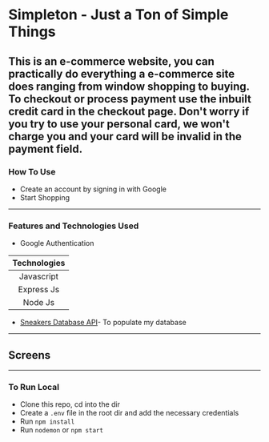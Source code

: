 # Simpleton - Just a Ton of Simple Things
This is an e-commerce website, you can practically do everything a e-commerce site does ranging from window shopping to buying. To checkout or process payment use the inbuilt credit card in the checkout page. Don't worry if you try to use your personal card, we won't charge you and your card will be invalid in the payment field.
---



### How To Use
- Create an account by signing in with Google
- Start Shopping
---


### Features and Technologies Used
* Google Authentication    

| Technologies  |
| :-------------: |
| Javascript     | 
| Express Js     | 
| Node Js | 
*  [Sneakers Database API](https://thesneakerdatabase.com/api/)- To populate my database
---


## Screens

<!-- | <img src="./public/Image/screenshot1.png?raw=true" width= "300px" height="300px"> |<img src="./src/Public/Image/screenshot2.png?raw=true" width= "300px" height="300px">| -->

---
### To Run Local
* Clone this repo, cd into the dir
* Create a `.env` file in the root dir and add the necessary credentials
* Run `npm install`
* Run `nodemon` or `npm start`
